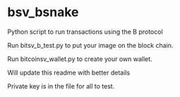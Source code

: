 # bsv_bsnake
Python script to run transactions using the B protocol 


Run bitsv_b_test.py to put your image on the block chain. 

Run bitcoinsv_wallet.py to create your own wallet. 


Will update this readme with better details 

Private key is in the file for all to test. 
